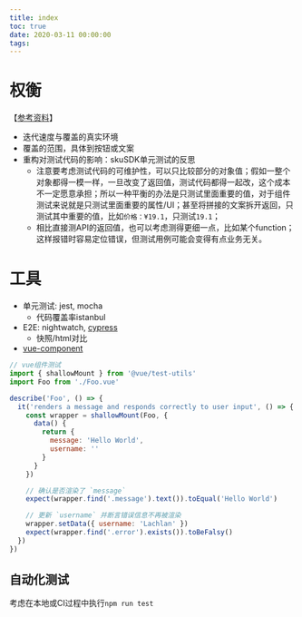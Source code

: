 ```yaml
---
title: index
toc: true
date: 2020-03-11 00:00:00
tags:
---
```




# 权衡
【[参考资料](https://zh-hans.reactjs.org/docs/testing.html)】
* 迭代速度与覆盖的真实环境
* 覆盖的范围，具体到按钮或文案
* 重构对测试代码的影响：skuSDK单元测试的反思
  * 注意要考虑测试代码的可维护性，可以只比较部分的对象值；假如一整个对象都得一模一样，一旦改变了返回值，测试代码都得一起改，这个成本不一定愿意承担；所以一种平衡的办法是只测试里面重要的值，对于组件测试来说就是只测试里面重要的属性/UI；甚至将拼接的文案拆开返回，只测试其中重要的值，比如`价格：¥19.1`，只测试`19.1`；
  * 相比直接测API的返回值，也可以考虑测得更细一点，比如某个function；这样报错时容易定位错误，但测试用例可能会变得有点业务无关。



# 工具
* 单元测试: jest, mocha
	* 代码覆盖率istanbul
* E2E: nightwatch, [cypress](https://github.com/cypress-io/cypress)
  * 快照/html对比
* [vue-component](https://cn.vuejs.org/v2/cookbook/unit-testing-vue-components.html)

```js
// vue组件测试
import { shallowMount } from '@vue/test-utils'
import Foo from './Foo.vue'

describe('Foo', () => {
  it('renders a message and responds correctly to user input', () => {
    const wrapper = shallowMount(Foo, {
      data() {
        return {
          message: 'Hello World',
          username: ''
        }
      }
    })

    // 确认是否渲染了 `message`
    expect(wrapper.find('.message').text()).toEqual('Hello World')

    // 更新 `username` 并断言错误信息不再被渲染
    wrapper.setData({ username: 'Lachlan' })
    expect(wrapper.find('.error').exists()).toBeFalsy()
  })
})
```

## 自动化测试
考虑在本地或CI过程中执行`npm run test`





